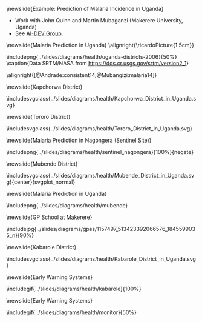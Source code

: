 \newslide{Example: Prediction of Malaria Incidence in Uganda}

* Work with John Quinn and Martin Mubaganzi (Makerere University, Uganda)
* See [AI-DEV Group](http://air.ug/research.html).

\newslide{Malaria Prediction in Uganda}
\alignright{\ricardoPicture{1.5cm}}

\includepng{../slides/diagrams/health/uganda-districts-2006}{50%}
\caption{Data SRTM/NASA from <https://dds.cr.usgs.gov/srtm/version2_1>}

\alignright{[@Andrade:consistent14,@Mubangizi:malaria14]}

\newslide{Kapchorwa District}

\includesvgclass{../slides/diagrams/health/Kapchorwa_District_in_Uganda.svg}

\newslide{Tororo District}

\includesvgclass{../slides/diagrams/health/Tororo_District_in_Uganda.svg}

\newslide{Malaria Prediction in Nagongera (Sentinel Site)}

\includepng{../slides/diagrams/health/sentinel_nagongera}{100%}{negate}

\newslide{Mubende District}

\includesvgclass{../slides/diagrams/health/Mubende_District_in_Uganda.svg}{center}{svgplot_normal}

\newslide{Malaria Prediction in Uganda}

\includepng{../slides/diagrams/health/mubende}

\newslide{GP School at Makerere}

\includejpg{../slides/diagrams/gpss/1157497_513423392066576_1845599035_n}{90%}

\newslide{Kabarole District}

\includesvgclass{../slides/diagrams/health/Kabarole_District_in_Uganda.svg}

\newslide{Early Warning Systems}

\includegif{../slides/diagrams/health/kabarole}{100%}

\newslide{Early Warning Systems}

\includegif{../slides/diagrams/health/monitor}{50%}

